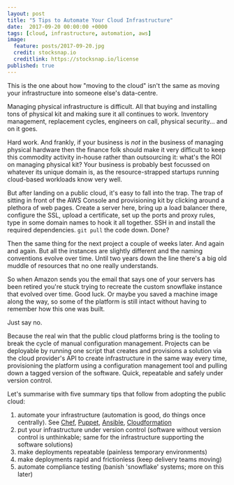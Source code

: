 ```yaml
---
layout: post
title: "5 Tips to Automate Your Cloud Infrastructure"
date:  2017-09-20 00:00:00 +0000
tags: [cloud, infrastructure, automation, aws]
image:
  feature: posts/2017-09-20.jpg
  credit: stocksnap.io
  creditlink: https://stocksnap.io/license
published: true
---
```

This is the one about how "moving to the cloud" isn't
the same as moving your infrastructure into someone
else's data-centre.

Managing physical infrastructure is difficult.
All that buying and installing tons of physical
kit and making sure it all continues to work.
Inventory management, replacement cycles,
engineers on call, physical security... and on
it goes.

Hard work. And frankly, if your business is *not*
in the business of managing physical hardware
then the finance folk should make it very difficult
to keep this commodity activity in-house rather than
outsourcing it: what's the ROI on managing physical kit?
Your business is probably best focussed
on whatever its unique domain is, as the resource-strapped
startups running cloud-based workloads know very well.

But after landing on a public cloud, it's easy to fall into
the trap. The trap of sitting in front of the AWS Console
and provisioning kit by clicking around a plethora of web pages.
Create a server here, bring up a load balancer there, configure
the SSL, upload a certificate, set up the ports and proxy rules,
type in some domain names to hook it all together. SSH in
and install the required dependencies. `git pull` the code down. Done?

Then the same thing for the next project a couple of weeks
later. And again and again. But all the instances are
slightly different and the naming conventions evolve over time.
Until two years down the line there's a big old muddle of
resources that no one really understands.

So when Amazon sends you the email that says one of your servers has
been retired you're stuck trying to recreate the custom
snowflake instance that evolved over time. Good luck. Or maybe
you saved a machine image along the way, so some of the platform is
still intact without having to remember how this one was built.

Just say no.

Because the real win that the public cloud platforms bring is the tooling
to break the cycle of manual configuration management. Projects can be
deployable by running one script that creates and provisions
a solution via the cloud provider's API to create infrastructure
in the same way every time, provisioning the platform
using a configuration management tool and pulling down
a tagged version of the software. Quick, repeatable and safely
under version control.

Let's summarise with five summary tips that follow from adopting the public cloud:
1. automate your infrastructure (automation is good, do things once centrally).
See [Chef](https://chef.io/), [Puppet](https://puppet.com), [Ansible](https://www.ansible.com/), [Cloudformation](https://aws.amazon.com/cloudformation/)
1. put your infrastructure under version control (software without version control is unthinkable; same for the infrastructure supporting the software solutions)
1. make deployments repeatable (painless temporary environments)
1. make deployments rapid and frictionless (keep delivery teams moving)
1. automate compliance testing (banish 'snowflake' systems; more on this later)
